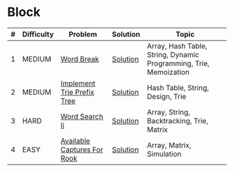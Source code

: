 # Block

| # | Difficulty | Problem | Solution | Topic |
|---|------------|---------|----------|--------|
| 1 | MEDIUM | [Word Break](https://leetcode.com/problems/word-break) | [Solution](../coding/algorithms/recursionAndBacktracking/WordBreak.java) | Array, Hash Table, String, Dynamic Programming, Trie, Memoization |
| 2 | MEDIUM | [Implement Trie Prefix Tree](https://leetcode.com/problems/implement-trie-prefix-tree) | [Solution](../coding/datastructures/trie/Trie.java) | Hash Table, String, Design, Trie |
| 3 | HARD | [Word Search Ii](https://leetcode.com/problems/word-search-ii) | [Solution](../coding/datastructures/trie/WordSearchII.java) | Array, String, Backtracking, Trie, Matrix |
| 4 | EASY | [Available Captures For Rook](https://leetcode.com/problems/available-captures-for-rook) | [Solution](../coding/datastructures/arrays/CapturesRook.java) | Array, Matrix, Simulation |
